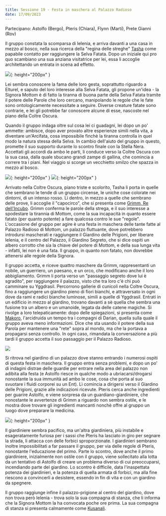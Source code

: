 ```yaml
---
title: Sessione 19 - Festa in maschera al Palazzo Radioso
date: 17/09/2023
---
```

Partecipano: Astolfo (Bergo), Pteris (Chiara), Flynn (Marti), Prete Gianni (Rov)

Il gruppo constata la scomparsa di Ielenia, e arriva davanti a una casa in mezzo al bosco, nella sua ricerca della "regina delle streghe" [Tasha]({{site.baseurl}}/star/npc/misc#tasha) come papabile contatto per raggiungere la Selva Fatata. Dopo un iniziale qui pro quo scambiano una sua anziana visitatrice per lei, essa li accoglie architettando un entrata in scena ad effetto. 

![](https://images.ctfassets.net/swt2dsco9mfe/24zGpu8o1eFqYuWMJlZ2q2/000b6dcbc4a3c6fdbc9170f3989886ec/324009_1920x1342.jpg?q=70&w=1920){: height="200px" }

Lei sembra conoscere la fama delle loro gesta, soprattutto riguardo a Elturel, e saputo del loro interesse alla Selva Fatata, gli propone un'idea - la Signora Mottom è di fatto la tiranna di buona parte della Selva Fatata tramite il potere delle Parole che loro cercano, manipolando le regole che le fate sono ontologicamente necessitate a seguire. Diverse creature fatate sono contrarie, e lei gli potrebbe far conoscere alcune di esse, nascoste nel piano della Coltre Oscura. 

Quando il gruppo indaga oltre sul cosa lei ci guadagni, lei dopo un po' ammette: ambisce, dopo aver provato altre esperienze simili nella vita, a diventare un'Arcifata, cosa impossibile finchè la tiranna controlla in quel modo la natura stessa della Selva. In cambio dell'aiuto del gruppo in questo, promette il suo supporto durante lo scontro finale con la Stella Nera. Accettati gli accordi da ambo le parti, li conduce verso la Coltre Oscura con la sua casa, dalla quale sbucano grandi zampe di gallina, che comincia a correre tra i piani. Nel viaggio si scorge un vecchietto smilzo che spazza in mezzo al bosco.

![](https://d.furaffinity.net/art/viktria/1540976274/1540976260.viktria_lets_dance.png){: height="200px" } ![](https://i.imgur.com/0An1Py4.png){: height="200px" }

Arrivato nella Coltre Oscura, piano triste e scolorito, Tasha li porta in quelle che sembrano le tende di un gruppo circense, le uniche cose colorate nei dintorni, di un intenso rosso. Lì dentro, in mezzo a quelle che sembrano delle prove, li accoglie il "capocirco", che si presenta come [Grimm, Re dell'Incubo]({{site.baseurl}}/star/npc/fey#grimm-re-dellincubo). Grimm conferma le parole della strega, e il suo interesse a spodestare la tirannia di Mottom, come la sua incapacità in quanto essere fatato (per quanto potente) a fare qualcosa contro le sue "regole". L'occasione del gruppo per agire è una festa in maschera delle tante fatte al Palazzo Radioso di Mottom, un palazzo fluttuante, dove potrebbero introdursi mascherati e raggiungere il Giardino delle Prigioni, per liberare Ielenia, e il centro del Palazzo, il Giardino Segreto, che si dice ospiti un albero corrotto che sia la chiave del potere di Mottom, e della sua lunga vita - infatti, lei non è una fata. Il gruppo, in quanto non fatato, non dovrebbe attenersi alle regole della Signora.

Il gruppo accetta, e riceve quattro maschere da Grimm, rappresentanti un nobile, un guerriero, un paesano, e un orco, che modificano anche il loro abbigliamento. Grimm li porta verso un "passaggio segreto dove lui è sgradito", per raggiungere il palazzo, visto che tra loro c'è chi può camminare su Yggdrasil. Percorrono gallerie di cunicoli nella Coltre Oscura, fino a raggiungere un giardino pieno di fiori bianchi, e attraversato in ogni dove da rami e radici bianche luminose, simili a quelle di Yggdrasil. Entrati in un edificio in mezzo al giardino, trovano davanti a sè quella che sembra una fusione tra un albero e un umanoide, legata da delle catene magiche. Si rivolge a loro telepaticamente: dopo delle spiegazioni, si presenta come [Makoro]({{site.baseurl}}/star/npc/heroes#makoro), l'arcidruida un tempo tra i compagni di Darian, quella sulla quale il gruppo aveva meno informazioni. Dice che sta usando il potere della sua Parola per mantenere una "rete" sopra al mondo, ma che la portava a propagarsi senza controllo. In ogni caso, rimandata la conversazione a più tardi il gruppo accetta il suo passaggio per il Palazzo Radioso.

![](https://i.imgur.com/kRXyuQf.png)

Si ritrova nel giardino di un palazzo dove stanno entrando i numerosi ospiti di questa festa in maschera. Il gruppo entra senza problemi, e dopo un po' di indagini distrae delle guardie per entrare nella area del palazzo non adibita alla festa (e Astolfo riesce in qualche modo a ubriacarsi/drogarsi nonostante la sua immunità ad ambo le cose, cosa che porta al suo svuotare i fluidi corporei su un Ent). Lì comincia a dirigersi verso il Giardino delle Prigioni, grazie alle indicazioni ricevute. Pteris cerca anche ingredienti per guarire Astolfo, e viene sorpresa da un guardiano-giardiniere, che nonostante le avvertenze di Grimm a riguardo non sembra ostile, e le mostra dove trovare gli ingredienti mancanti nonchè offre al gruppo un luogo dove preparare la medicina. 

![](https://i.redd.it/sg08kp38q7q61.jpg){: height="200px" }

Il giardiniere sembra pacifico, ma un'altra giardiniera, più instabile e esageratamente furiosa per i sassi che Pteris ha lasciato in giro per segnare la strada, li attacca con delle forbici sproporzionate. I giardinieri sembrano inoltre impossibilitati a far passare il gruppo, per via delle regole di Pteris, nonostante l'educazione del primo. Parte lo scontro, dove anche il primo giardiniere, inizialmente non ostile con il gruppo, viene sollecitato alla lotta da un tentativo di Astolfo di creare un problema diverso di cui preoccuparsi, incendiando parte del giardino. Lo scontro è difficile, data l'inaspettata potenza dei giardinieri, e la potenza di quella armata di forbici, ma alla fine riescono a convincerli a desistere, essendo in fin di vita e con un giardino da spegnere.

Il gruppo raggiunge infine il palazzo-prigione al centro del giardino, dove non trova però Ielenia - trova solo la sua compagna di stanza, che li informa che la Signora Mottom la ha convocata poche ore prima. La sua compagna di stanza si presenta calmamente come [Kusanali]({{site.baseurl}}/star/npc/primordial#kusanali).